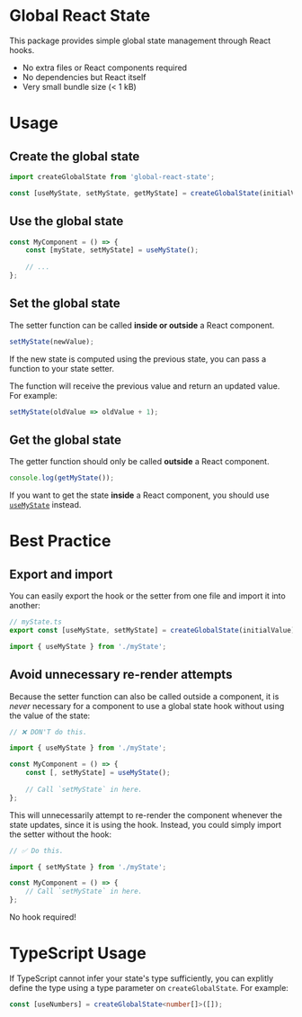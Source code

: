 # Global React State

This package provides simple global state management through React hooks.

* No extra files or React components required
* No dependencies but React itself
* Very small bundle size (< 1 kB)

# Usage

## Create the global state

```ts
import createGlobalState from 'global-react-state';

const [useMyState, setMyState, getMyState] = createGlobalState(initialValue);
```

## Use the global state

```ts
const MyComponent = () => {
	const [myState, setMyState] = useMyState();
	
	// ...
};
```

## Set the global state

The setter function can be called **inside or outside** a React component.

```ts
setMyState(newValue);
```

If the new state is computed using the previous state, you can pass a function to your state setter.

The function will receive the previous value and return an updated value. For example:

```ts
setMyState(oldValue => oldValue + 1);
```

## Get the global state

The getter function should only be called **outside** a React component.

```ts
console.log(getMyState());
```

If you want to get the state **inside** a React component, you should use [`useMyState`](#use-the-global-state) instead.

# Best Practice

## Export and import

You can easily export the hook or the setter from one file and import it into another:

```ts
// myState.ts
export const [useMyState, setMyState] = createGlobalState(initialValue);
```

```ts
import { useMyState } from './myState';
```

## Avoid unnecessary re-render attempts

Because the setter function can also be called outside a component, it is _never_ necessary for a component to use a global state hook without using the value of the state:

```ts
// ❌ DON'T do this.

import { useMyState } from './myState';

const MyComponent = () => {
	const [, setMyState] = useMyState();
	
	// Call `setMyState` in here.
};
```

This will unnecessarily attempt to re-render the component whenever the state updates, since it is using the hook. Instead, you could simply import the setter without the hook:

```ts
// ✅ Do this.

import { setMyState } from './myState';

const MyComponent = () => {
	// Call `setMyState` in here.
};
```

No hook required!

# TypeScript Usage

If TypeScript cannot infer your state's type sufficiently, you can explitly define the type using a type parameter on `createGlobalState`. For example:

```ts
const [useNumbers] = createGlobalState<number[]>([]);
```